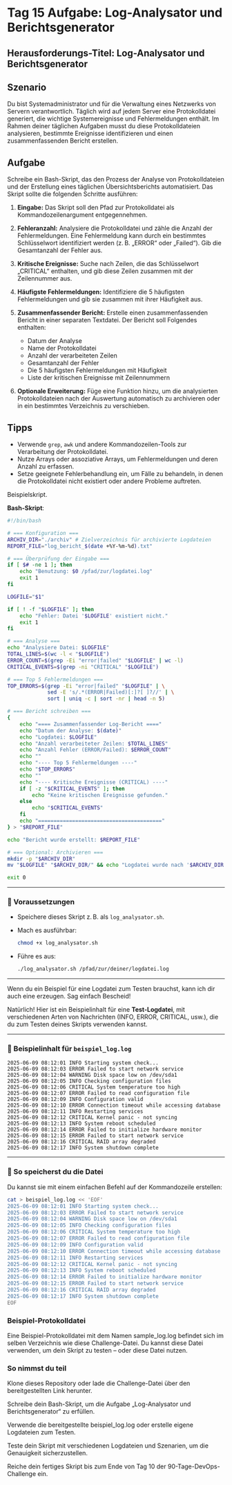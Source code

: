 
# Tag 15 Aufgabe: Log-Analysator und Berichtsgenerator

## Herausforderungs-Titel: Log-Analysator und Berichtsgenerator

## Szenario

Du bist Systemadministrator und für die Verwaltung eines Netzwerks von Servern verantwortlich. Täglich wird auf jedem Server eine Protokolldatei generiert, die wichtige Systemereignisse und Fehlermeldungen enthält. Im Rahmen deiner täglichen Aufgaben musst du diese Protokolldateien analysieren, bestimmte Ereignisse identifizieren und einen zusammenfassenden Bericht erstellen.

## Aufgabe

Schreibe ein Bash-Skript, das den Prozess der Analyse von Protokolldateien und der Erstellung eines täglichen Übersichtsberichts automatisiert. Das Skript sollte die folgenden Schritte ausführen:

1. **Eingabe:** Das Skript soll den Pfad zur Protokolldatei als Kommandozeilenargument entgegennehmen.

2. **Fehleranzahl:** Analysiere die Protokolldatei und zähle die Anzahl der Fehlermeldungen. Eine Fehlermeldung kann durch ein bestimmtes Schlüsselwort identifiziert werden (z. B. „ERROR“ oder „Failed“). Gib die Gesamtanzahl der Fehler aus.

3. **Kritische Ereignisse:** Suche nach Zeilen, die das Schlüsselwort „CRITICAL“ enthalten, und gib diese Zeilen zusammen mit der Zeilennummer aus.

4. **Häufigste Fehlermeldungen:** Identifiziere die 5 häufigsten Fehlermeldungen und gib sie zusammen mit ihrer Häufigkeit aus.

5. **Zusammenfassender Bericht:** Erstelle einen zusammenfassenden Bericht in einer separaten Textdatei. Der Bericht soll Folgendes enthalten:

   * Datum der Analyse
   * Name der Protokolldatei
   * Anzahl der verarbeiteten Zeilen
   * Gesamtanzahl der Fehler
   * Die 5 häufigsten Fehlermeldungen mit Häufigkeit
   * Liste der kritischen Ereignisse mit Zeilennummern

6. **Optionale Erweiterung:** Füge eine Funktion hinzu, um die analysierten Protokolldateien nach der Auswertung automatisch zu archivieren oder in ein bestimmtes Verzeichnis zu verschieben.

## Tipps

* Verwende `grep`, `awk` und andere Kommandozeilen-Tools zur Verarbeitung der Protokolldatei.
* Nutze Arrays oder assoziative Arrays, um Fehlermeldungen und deren Anzahl zu erfassen.
* Setze geeignete Fehlerbehandlung ein, um Fälle zu behandeln, in denen die Protokolldatei nicht existiert oder andere Probleme auftreten.



Beispielskript.


**Bash-Skript**:

```bash
#!/bin/bash

# === Konfiguration ===
ARCHIV_DIR="./archiv" # Zielverzeichnis für archivierte Logdateien
REPORT_FILE="log_bericht_$(date +%Y-%m-%d).txt"

# === Überprüfung der Eingabe ===
if [ $# -ne 1 ]; then
    echo "Benutzung: $0 /pfad/zur/logdatei.log"
    exit 1
fi

LOGFILE="$1"

if [ ! -f "$LOGFILE" ]; then
    echo "Fehler: Datei '$LOGFILE' existiert nicht."
    exit 1
fi

# === Analyse ===
echo "Analysiere Datei: $LOGFILE"
TOTAL_LINES=$(wc -l < "$LOGFILE")
ERROR_COUNT=$(grep -Ei "error|failed" "$LOGFILE" | wc -l)
CRITICAL_EVENTS=$(grep -ni "CRITICAL" "$LOGFILE")

# === Top 5 Fehlermeldungen ===
TOP_ERRORS=$(grep -Ei "error|failed" "$LOGFILE" | \
             sed -E 's/.*(ERROR|Failed)[:]?[ ]?//' | \
             sort | uniq -c | sort -nr | head -n 5)

# === Bericht schreiben ===
{
    echo "==== Zusammenfassender Log-Bericht ===="
    echo "Datum der Analyse: $(date)"
    echo "Logdatei: $LOGFILE"
    echo "Anzahl verarbeiteter Zeilen: $TOTAL_LINES"
    echo "Anzahl Fehler (ERROR/Failed): $ERROR_COUNT"
    echo ""
    echo "---- Top 5 Fehlermeldungen ----"
    echo "$TOP_ERRORS"
    echo ""
    echo "---- Kritische Ereignisse (CRITICAL) ----"
    if [ -z "$CRITICAL_EVENTS" ]; then
        echo "Keine kritischen Ereignisse gefunden."
    else
        echo "$CRITICAL_EVENTS"
    fi
    echo "========================================"
} > "$REPORT_FILE"

echo "Bericht wurde erstellt: $REPORT_FILE"

# === Optional: Archivieren ===
mkdir -p "$ARCHIV_DIR"
mv "$LOGFILE" "$ARCHIV_DIR/" && echo "Logdatei wurde nach '$ARCHIV_DIR' verschoben."

exit 0
```

---

### 🔧 Voraussetzungen

* Speichere dieses Skript z. B. als `log_analysator.sh`.
* Mach es ausführbar:

  ```bash
  chmod +x log_analysator.sh
  ```
* Führe es aus:

  ```bash
  ./log_analysator.sh /pfad/zur/deiner/logdatei.log
  ```

---

Wenn du ein Beispiel für eine Logdatei zum Testen brauchst, kann ich dir auch eine erzeugen. Sag einfach Bescheid!


Natürlich! Hier ist ein Beispielinhalt für eine **Test-Logdatei**, mit verschiedenen Arten von Nachrichten (INFO, ERROR, CRITICAL, usw.), die du zum Testen deines Skripts verwenden kannst.

---

### 📄 Beispielinhalt für `beispiel_log.log`

```log
2025-06-09 08:12:01 INFO Starting system check...
2025-06-09 08:12:03 ERROR Failed to start network service
2025-06-09 08:12:04 WARNING Disk space low on /dev/sda1
2025-06-09 08:12:05 INFO Checking configuration files
2025-06-09 08:12:06 CRITICAL System temperature too high
2025-06-09 08:12:07 ERROR Failed to read configuration file
2025-06-09 08:12:09 INFO Configuration valid
2025-06-09 08:12:10 ERROR Connection timeout while accessing database
2025-06-09 08:12:11 INFO Restarting services
2025-06-09 08:12:12 CRITICAL Kernel panic - not syncing
2025-06-09 08:12:13 INFO System reboot scheduled
2025-06-09 08:12:14 ERROR Failed to initialize hardware monitor
2025-06-09 08:12:15 ERROR Failed to start network service
2025-06-09 08:12:16 CRITICAL RAID array degraded
2025-06-09 08:12:17 INFO System shutdown complete
```

---

### 💾 So speicherst du die Datei

Du kannst sie mit einem einfachen Befehl auf der Kommandozeile erstellen:

```bash
cat > beispiel_log.log << 'EOF'
2025-06-09 08:12:01 INFO Starting system check...
2025-06-09 08:12:03 ERROR Failed to start network service
2025-06-09 08:12:04 WARNING Disk space low on /dev/sda1
2025-06-09 08:12:05 INFO Checking configuration files
2025-06-09 08:12:06 CRITICAL System temperature too high
2025-06-09 08:12:07 ERROR Failed to read configuration file
2025-06-09 08:12:09 INFO Configuration valid
2025-06-09 08:12:10 ERROR Connection timeout while accessing database
2025-06-09 08:12:11 INFO Restarting services
2025-06-09 08:12:12 CRITICAL Kernel panic - not syncing
2025-06-09 08:12:13 INFO System reboot scheduled
2025-06-09 08:12:14 ERROR Failed to initialize hardware monitor
2025-06-09 08:12:15 ERROR Failed to start network service
2025-06-09 08:12:16 CRITICAL RAID array degraded
2025-06-09 08:12:17 INFO System shutdown complete
EOF
```

### Beispiel-Protokolldatei

Eine Beispiel-Protokolldatei mit dem Namen sample_log.log befindet sich im selben Verzeichnis wie diese Challenge-Datei. Du kannst diese Datei verwenden, um dein Skript zu testen – oder diese Datei nutzen.

### So nimmst du teil

Klone dieses Repository oder lade die Challenge-Datei über den bereitgestellten Link herunter.

Schreibe dein Bash-Skript, um die Aufgabe „Log-Analysator und Berichtsgenerator“ zu erfüllen.

Verwende die bereitgestellte beispiel_log.log oder erstelle eigene Logdateien zum Testen.

Teste dein Skript mit verschiedenen Logdateien und Szenarien, um die Genauigkeit sicherzustellen.

Reiche dein fertiges Skript bis zum Ende von Tag 10 der 90-Tage-DevOps-Challenge ein.



